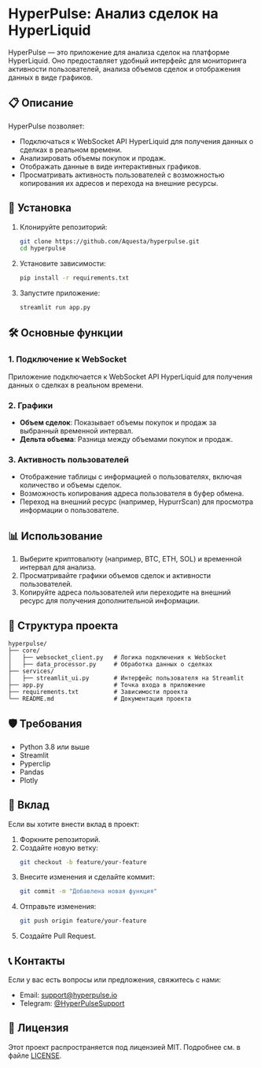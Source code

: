# HyperPulse: Анализ сделок на HyperLiquid

HyperPulse — это приложение для анализа сделок на платформе HyperLiquid. Оно предоставляет удобный интерфейс для мониторинга активности пользователей, анализа объемов сделок и отображения данных в виде графиков.

## 📋 Описание

HyperPulse позволяет:
- Подключаться к WebSocket API HyperLiquid для получения данных о сделках в реальном времени.
- Анализировать объемы покупок и продаж.
- Отображать данные в виде интерактивных графиков.
- Просматривать активность пользователей с возможностью копирования их адресов и перехода на внешние ресурсы.

## 🚀 Установка

1. Клонируйте репозиторий:
   ```bash
   git clone https://github.com/Aquesta/hyperpulse.git
   cd hyperpulse
   ```

2. Установите зависимости:
   ```bash
   pip install -r requirements.txt
   ```

3. Запустите приложение:
   ```bash
   streamlit run app.py
   ```

## 🛠️ Основные функции

### 1. **Подключение к WebSocket**
Приложение подключается к WebSocket API HyperLiquid для получения данных о сделках в реальном времени.

### 2. **Графики**
- **Объем сделок**: Показывает объемы покупок и продаж за выбранный временной интервал.
- **Дельта объема**: Разница между объемами покупок и продаж.

### 3. **Активность пользователей**
- Отображение таблицы с информацией о пользователях, включая количество и объемы сделок.
- Возможность копирования адреса пользователя в буфер обмена.
- Переход на внешний ресурс (например, HypurrScan) для просмотра информации о пользователе.

## 📊 Использование

1. Выберите криптовалюту (например, BTC, ETH, SOL) и временной интервал для анализа.
2. Просматривайте графики объемов сделок и активности пользователей.
3. Копируйте адреса пользователей или переходите на внешний ресурс для получения дополнительной информации.

## 📂 Структура проекта

```
hyperpulse/
├── core/
│   ├── websocket_client.py   # Логика подключения к WebSocket
│   ├── data_processor.py     # Обработка данных о сделках
├── services/
│   ├── streamlit_ui.py       # Интерфейс пользователя на Streamlit
├── app.py                    # Точка входа в приложение
├── requirements.txt          # Зависимости проекта
└── README.md                 # Документация проекта
```

## 🛡️ Требования

- Python 3.8 или выше
- Streamlit
- Pyperclip
- Pandas
- Plotly

## 🤝 Вклад

Если вы хотите внести вклад в проект:
1. Форкните репозиторий.
2. Создайте новую ветку:
   ```bash
   git checkout -b feature/your-feature
   ```
3. Внесите изменения и сделайте коммит:
   ```bash
   git commit -m "Добавлена новая функция"
   ```
4. Отправьте изменения:
   ```bash
   git push origin feature/your-feature
   ```
5. Создайте Pull Request.

## 📞 Контакты

Если у вас есть вопросы или предложения, свяжитесь с нами:
- Email: support@hyperpulse.io
- Telegram: [@HyperPulseSupport](https://t.me/HyperPulseSupport)

## 📜 Лицензия

Этот проект распространяется под лицензией MIT. Подробнее см. в файле [LICENSE](LICENSE).
